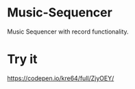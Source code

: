 Music-Sequencer
=====
Music Sequencer with record functionality.

Try it
=====
https://codepen.io/kre64/full/ZjyOEY/
